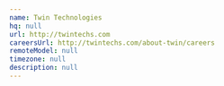 ```yaml
---
name: Twin Technologies
hq: null
url: http://twintechs.com
careersUrl: http://twintechs.com/about-twin/careers
remoteModel: null
timezone: null
description: null
---
```

